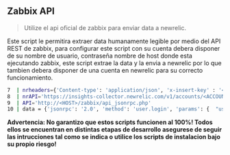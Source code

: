 ## Zabbix API
> Utilize el api oficial de zabbix para enviar data a newrelic.

Este script le permitira extraer data humanamente legible por medio del API REST de zabbix, para configurar este script con su cuenta debera disponer de su nombre de usuario, contraseña nombre de host donde esta ejecutando zabbix, este script extrae la data y la envia a newrelic por lo que tambien debera disponer de una cuenta en newrelic para su correcto funcionamiento.

```sh
7  | nrheaders={'Content-type': 'application/json', 'x-insert-key' : '<NEWRELIC_API_KEY>'}
8  | nrAPI='https://insights-collector.newrelic.com/v1/accounts/<ACCOUNT_ID>/events'
9  | API='http://<HOST>/zabbix/api_jsonrpc.php'
10 | data = {'jsonrpc': '2.0', 'method': 'user.login', 'params': {  "user": "<USERNAME>", "password": "<PASSWORD>"},"id": 1 }
```
**Advertencia: No garantizo que estos scripts funcionen al 100%! Todos ellos se encuentran en distintas etapas de desarrollo asegurese de seguir las intrucciones tal como se indica o utilice los scripts de instalacion bajo su propio riesgo!**
